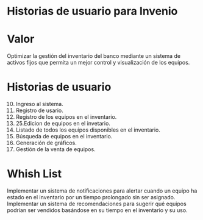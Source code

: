 # Historias de usuario para Invenio
# Valor
Optimizar la gestión del inventario del banco mediante un sistema de activos fijos que permita un mejor control y visualización de los equipos.
# Historias de usuario
10. Ingreso al sistema.
15. Registro de usario. 
20. Registro de los equipos en el inventario.
25. 25.Edicion de equipos en el invetario.
30. Listado de todos los equipos disponibles en el inventario.
40. Búsqueda de equipos en el inventario.
50. Generación de gráficos.
60. Gestión de la venta de equipos.
# Whish List
Implementar un sistema de notificaciones para alertar cuando un equipo ha estado en el inventario por un tiempo prolongado sin ser asignado.
Implementar un sistema de recomendaciones para sugerir qué equipos podrían ser vendidos basándose en su tiempo en el inventario y su uso.
